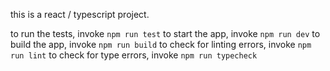 this is a react / typescript project.

to run the tests, invoke
``` npm run test ```
to start the app, invoke
``` npm run dev ```
to build the app, invoke
``` npm run build ```
to check for linting errors, invoke
``` npm run lint ```
to check for type errors, invoke
``` npm run typecheck ```